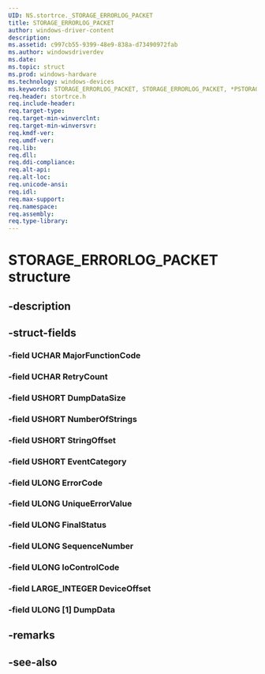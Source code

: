 ```yaml
---
UID: NS.stortrce._STORAGE_ERRORLOG_PACKET
title: STORAGE_ERRORLOG_PACKET
author: windows-driver-content
description: 
ms.assetid: c997cb55-9399-48e9-838a-d73490972fab
ms.author: windowsdriverdev
ms.date: 
ms.topic: struct
ms.prod: windows-hardware
ms.technology: windows-devices
ms.keywords: STORAGE_ERRORLOG_PACKET, STORAGE_ERRORLOG_PACKET, *PSTORAGE_ERRORLOG_PACKET
req.header: stortrce.h
req.include-header:
req.target-type:
req.target-min-winverclnt:
req.target-min-winversvr:
req.kmdf-ver:
req.umdf-ver:
req.lib:
req.dll:
req.ddi-compliance:
req.alt-api:
req.alt-loc:
req.unicode-ansi:
req.idl:
req.max-support:
req.namespace:
req.assembly:
req.type-library:
---
```


# STORAGE_ERRORLOG_PACKET structure

## -description



## -struct-fields

### -field UCHAR MajorFunctionCode			
 	
### -field UCHAR RetryCount			
 	
### -field USHORT DumpDataSize			
 	
### -field USHORT NumberOfStrings			
 	
### -field USHORT StringOffset			
 	
### -field USHORT EventCategory			
 	
### -field ULONG ErrorCode			
 	
### -field ULONG UniqueErrorValue			
 	
### -field ULONG FinalStatus			
 	
### -field ULONG SequenceNumber			
 	
### -field ULONG IoControlCode			
 	
### -field LARGE_INTEGER DeviceOffset			
 	
### -field ULONG [1] DumpData			
 	
## -remarks

## -see-also